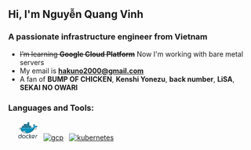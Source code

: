 <h2 align="left">Hi, I'm Nguyễn Quang Vinh</h2>
<h3 align="left">A passionate infrastructure engineer from Vietnam</h3>

- ~~I’m learning **Google Cloud Platform**~~ Now I'm working with bare metal servers
- My email is **hakuno2000@gmail.com**
- A fan of **BUMP OF CHICKEN**, **Kenshi Yonezu**, **back number**, **LiSA**, **SEKAI NO OWARI**

<h3 align="left">Languages and Tools:</h3>
<p align="left">
  &nbsp;&nbsp;&nbsp;&nbsp;
  <a href="https://www.docker.com/" target="_blank" rel="noreferrer"> <img src="https://raw.githubusercontent.com/devicons/devicon/master/icons/docker/docker-original-wordmark.svg" alt="docker" width="40" height="40"/></a>&nbsp;&nbsp;
  <a href="https://cloud.google.com" target="_blank" rel="noreferrer"> <img src="https://www.vectorlogo.zone/logos/google_cloud/google_cloud-icon.svg" alt="gcp" width="40" height="40"/></a>&nbsp;&nbsp;
  <a href="https://kubernetes.io" target="_blank" rel="noreferrer"> <img src="https://www.vectorlogo.zone/logos/kubernetes/kubernetes-icon.svg" alt="kubernetes" width="40" height="40"/></a>&nbsp;&nbsp;
</p>
